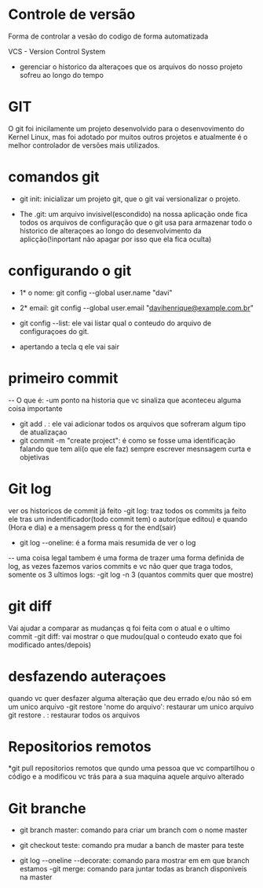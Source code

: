 # Controle de versão
Forma de controlar a vesão do codigo de forma automatizada

VCS - Version Control System
 - gerenciar o historico da alteraçoes que os arquivos do nosso projeto
 sofreu ao longo do tempo

 # GIT
  O git foi inicilamente um projeto desenvolvido para o desenvovimento
  do Kernel Linux, mas foi adotado por muitos outros projetos e atualmente
  é o melhor controlador de versões mais utilizados.

  # comandos git
  - git init: inicializar um projeto git, que o git vai versionalizar o projeto.
  
  - The .git: um arquivo invisivel(escondido) na nossa aplicação onde fica todos os
  arquivos de configuração que o git usa para armazenar todo o historico de alteraçoes ao longo
  do desenvolvimento da aplicção(!inportant não apagar por isso que ela fica oculta)

  # configurando o git 
  - 1* o nome: git config --global user.name "davi"
  - 2* email: git config --global user.email "davihenrique@example.com.br"

  - git config --list: ele vai listar qual o conteudo do arquivo de configuraçoes do git.
  - apertando a tecla q ele vai sair

  # primeiro commit 
  -- O que é:
  -um ponto na historia que vc sinaliza que aconteceu alguma coisa importante 
  - git add . : ele vai adicionar todos os arquivos que sofreram algum tipo de atualizaçao
  - git commit -m "create project": é como se fosse uma identificação falando que tem alí(o que ele faz)
  sempre escrever mesnsagem curta e objetivas
  
  # Git log
  ver os historicos de commit já feito 
  -git log: traz todos os commits ja feito
  ele tras um indentificador(todo commit tem)
  o autor(que editou)
  e quando (Hora e dia)
  e a mensagem
  press q for the end(sair)

  - git log --oneline: é a forma mais resumida de ver o log

  -- uma coisa legal tambem é uma forma de trazer uma forma definida de log,
  as vezes fazemos varios commits e vc não quer que traga todos, somente os 3 ultimos logs:
  -git log -n 3 (quantos commits quer que mostre)

 # git diff
 Vai ajudar a comparar as mudanças q foi feita com o atual e o ultimo commit
  -git diff: vai mostrar o que mudou(qual o conteudo exato que foi modificado antes/depois)

  # desfazendo auteraçoes
  quando vc quer desfazer alguma alteração que deu errado e/ou não só em um unico arquivo
  -git restore 'nome do arquivo': restaurar um unico arquivo
  git restore . : restaurar todos os arquivos

  # Repositorios remotos
   *git pull
   repositorios remotos que qundo uma pessoa que vc compartilhou o código e a modificou vc trás para a sua maquina aquele arquivo alterado

# Git branche
 - git branch master: comando para criar um branch com o nome master
 - git checkout teste: comando pra mudar a banch de master para teste

 - git log --oneline --decorate: comando para mostrar em em que branch estamos
 -git merge: comando para juntar todas as branch disponiveis na master